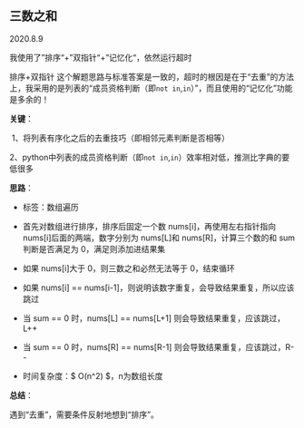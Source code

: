 ## 三数之和

2020.8.9

我使用了”排序“+”双指针“+”记忆化“，依然运行超时

排序+双指针 这个解题思路与标准答案是一致的，超时的根因是在于“去重”的方法上，我采用的是列表的“成员资格判断（即`not in`,`in`）”，而且使用的“记忆化”功能是多余的！



**关键**：

​	1、将列表有序化之后的去重技巧（即相邻元素判断是否相等）

​	2、python中列表的成员资格判断（即`not in`,`in`）效率相对低，推测比字典的要低很多

**思路**：

* 标签：数组遍历

* 首先对数组进行排序，排序后固定一个数 nums[i]，再使用左右指针指向 nums[i]后面的两端，数字分别为 nums[L]和 nums[R]，计算三个数的和 sum 判断是否满足为 0，满足则添加进结果集

* 如果 nums[i]大于 0，则三数之和必然无法等于 0，结束循环

* 如果 nums[i] == nums[i-1]，则说明该数字重复，会导致结果重复，所以应该跳过

* 当 sum == 0 时，nums[L] == nums[L+1] 则会导致结果重复，应该跳过，L++

* 当 sum == 0 时，nums[R] == nums[R-1] 则会导致结果重复，应该跳过，R--

* 时间复杂度：$ O(n^2) $，n为数组长度



**总结**：

遇到“去重”，需要条件反射地想到“排序”。





